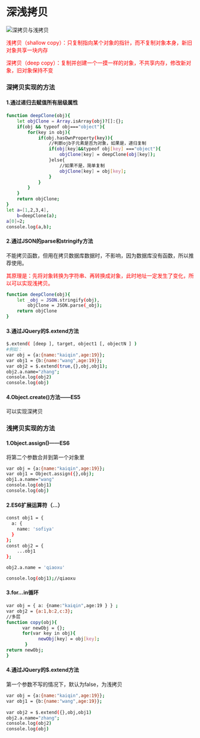 # 深浅拷贝

![深拷贝与浅拷贝](/Users/qiaoxu/Desktop/myBlog/pic/deepCopy.png)

<font color='red'>浅拷贝（shallow copy）：只复制指向某个对象的指针，而不复制对象本身，新旧对象共享一块内存</font>

<font color='red'>深拷贝（deep copy）：复制并创建一个一摸一样的对象，不共享内存，修改新对象，旧对象保持不变</font>

### 深拷贝实现的方法

#### 1.通过递归去赋值所有层级属性

```bash
function deepClone(obj){
    let objClone = Array.isArray(obj)?[]:{};
    if(obj && typeof obj==="object"){
        for(key in obj){
            if(obj.hasOwnProperty(key)){
                //判断ojb子元素是否为对象，如果是，递归复制
                if(obj[key]&&typeof obj[key] ==="object"){
                    objClone[key] = deepClone(obj[key]);
                }else{
                    //如果不是，简单复制
                    objClone[key] = obj[key];
                }
            }
        }
    }
    return objClone;
}    
let a=[1,2,3,4],
    b=deepClone(a);
a[0]=2;
console.log(a,b);
```

#### 2.通过JSON的parse和stringify方法

不能拷贝函数，但用在拷贝数据库数据时，不影响，因为数据库没有函数，所以推荐使用。

<font color='red'>其原理是：先将对象转换为字符串、再转换成对象，此时地址一定发生了变化，所以可以实现浅拷贝。</font>

```bash
function deepClone(obj){
    let _obj = JSON.stringify(obj),
        objClone = JSON.parse(_obj);
    return objClone
} 
```

#### 3.通过JQuery的$.extend方法

```bash
$.extend( [deep ], target, object1 [, objectN ] )
#例如：
var obj = {a:{name:"kaiqin",age:19}};
var obj1 = {b:{name:"wang",age:19}};
var obj2 = $.extend(true,{},obj,obj1);
obj2.a.name="zhang";
console.log(obj2)
console.log(obj)
```

#### 4.Object.create()方法——ES5

可以实现深拷贝

### 浅拷贝实现的方法

#### 1.Object.assign()——ES6

将第二个参数合并到第一个对象里

```bash
var obj = {a:{name:"kaiqin",age:19}};
var obj1 = Object.assign({},obj);
obj1.a.name="wang"
console.log(obj1)
console.log(obj)
```

#### 2.ES6扩展运算符（...）

```bash
const obj1 = {
  a: {
  	name: 'sofiya'
  }
};
const obj2 = {
	...obj1
};

obj2.a.name = 'qiaoxu'

console.log(obj1);//qiaoxu
```

#### 3.for…in循环

```bash
var obj = { a: {name:"kaiqin",age:19 } } ;
var obj2 = {a:1,b:2,c:3};
//多层
function copy(obj){
      var newObj = {};
      for(var key in obj){
            newObj[key] = obj[key];
       }
return newObj;
}
```

#### 4.通过JQuery的$.extend方法

第一个参数不写的情况下，默认为false，为浅拷贝

```bash
var obj = {a:{name:"kaiqin",age:19}};
var obj1 = {b:{name:"wang",age:19}};
 
var obj2 = $.extend({},obj,obj1)
obj2.a.name="zhang";
console.log(obj2)
console.log(obj)
```

​																																																				

​																																	







